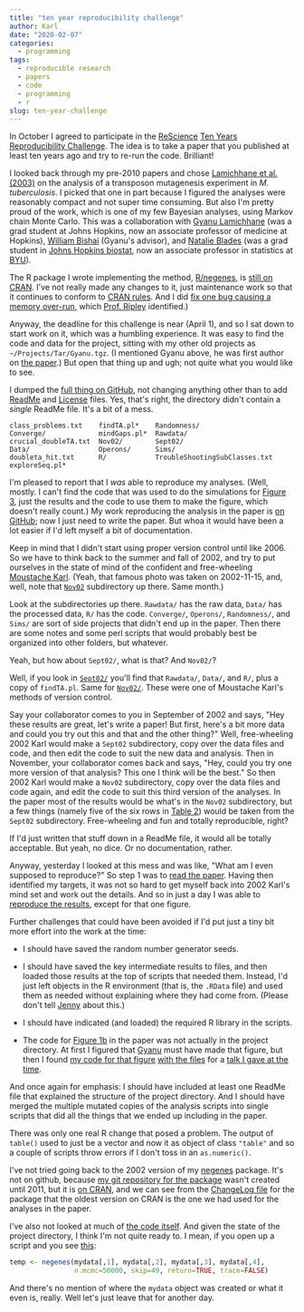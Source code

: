 ```yaml
---
title: "ten year reproducibility challenge"
author: Karl
date: "2020-02-07"
categories:
  - programming
tags:
  - reproducible research
  - papers
  - code
  - programming
  - r
slug: ten-year-challenge
---
```


In October I agreed to participate in the
[ReScience](https://rescience.github.io) [Ten Years Reproducibility
Challenge](https://rescience.github.io/ten-years). The idea is to
take a paper that you published at least ten years ago and try to
re-run the code. Brilliant!

I looked back through my pre-2010 papers and chose [Lamichhane et al.
(2003)](https://doi.org/10.1073/pnas.1231432100) on the analysis of a
transposon mutagenesis experiment in _M. tuberculosis_. I picked that
one in part because I figured the analyses were reasonably compact and
not super time consuming. But also I'm pretty proud of the work, which
is one of my few Bayesian analyses, using Markov chain Monte Carlo.
This was a collaboration with [Gyanu
Lamichhane](https://www.hopkinsmedicine.org/profiles/results/directory/profile/6135965/gyanu-lamichhane)
(was a grad student at Johns Hopkins, now an associate professor of
medicine at Hopkins), [William
Bishai](http://bishailab.org/people.html) (Gyanu's advisor), and
[Natalie Blades](http://blades.byu.edu/) (was a grad student in [Johns
Hopkins biostat](https://www.jhsph.edu/departments/biostatistics/),
now an associate professor in statistics at
[BYU](https://statistics.byu.edu/)).

The R package I wrote implementing the method,
[R/negenes](https://github.com/kbroman/negenes), is [still on
CRAN](https://cran.r-project.org/package=negenes). I've not really
made any changes to it, just maintenance work so that it continues to
conform to [CRAN
rules](https://cran.r-project.org/web/packages/policies.html). And I
did [fix one bug causing a memory
over-run](https://github.com/kbroman/negenes/commit/7d8a35321fc3e451d790c538add65d3abfb2e9db),
which [Prof. Ripley](https://en.wikipedia.org/wiki/Brian_D._Ripley)
identified.)

Anyway, the deadline for this challenge is near (April 1),
and so I sat down to start work on it, which was a humbling experience.
It was easy to find the code and data for the project, sitting with my
other old projects as `~/Projects/Tar/Gyanu.tgz`. (I mentioned Gyanu
above, he was first
author on [the paper](https://www.pnas.org/content/pnas/100/12/7213.full.pdf).) But
open that thing up and ugh; not quite what you would like to see.

I dumped the [full thing on
GitHub](https://github.com/kbroman/Project_Lamichhane2003), not
changing anything other than to add
[ReadMe](https://github.com/kbroman/Project_Lamichhane2003/blob/master/README.md)
and
[License](https://github.com/kbroman/Project_Lamichhane2003/blob/master/LICENSE.md)
files. Yes, that's right, the directory didn't contain a _single_
ReadMe file. It's a bit of a mess.

```
class_problems.txt    findTA.pl*    Randomness/
Converge/             mindGaps.pl*  Rawdata/
crucial_doubleTA.txt  Nov02/        Sept02/
Data/                 Operons/      Sims/
doubleta_hit.txt      R/            TroubleShootingSubClasses.txt
exploreSeq.pl*
```

I'm pleased to report that I _was_ able to reproduce my analyses.
(Well, mostly. I can't find the code that was used to do the
simulations for [Figure 3](https://bit.ly/lamichhane2003_fig3), just
the results and the code to use them to make the figure, which doesn't
really count.) My work reproducing the analysis in the paper is [on
GitHub](https://github.com/kbroman/Paper_ReScience2020); now I just
need to write the paper. But whoa it would have been a lot easier if
I'd left myself a bit of documentation.

Keep in mind that I didn't start using proper version control until
like 2006. So we have to think back to the summer and fall of 2002,
and try to put ourselves in the state of mind of the confident and
free-wheeling [Moustache
Karl](https://www.biostat.wisc.edu/~kbroman/pictures/moustache.jpg).
(Yeah, that famous photo was taken on 2002-11-15, and, well, note that
[`Nov02`](https://github.com/kbroman/Project_Lamichhane2003/tree/master/Nov02)
subdirectory up there. Same month.)

Look at the subdirectories up there. `Rawdata/` has the raw data,
`Data/` has the processed data, `R/` has the code. `Converge/`,
`Operons/`, `Randomness/`, and `Sims/` are sort of side projects that
didn't end up in the paper. Then there are some notes and some perl
scripts that would probably best be organized into other folders, but
whatever.

Yeah, but how about `Sept02/`, what is that? And `Nov02/`?

Well, if you look in
[`Sept02/`](https://github.com/kbroman/Project_Lamichhane2003/blob/master/Sept02/)
you'll find that `Rawdata/`, `Data/`, and `R/`, plus a copy of
`findTA.pl`. Same for
[`Nov02/`](https://github.com/kbroman/Project_Lamichhane2003/blob/master/Nov02).
These were one of Moustache Karl's methods of version control.

Say your collaborator comes to you in September of 2002 and says, "Hey
these results are great, let's write a paper! But first, here's a bit
more data and could you try out this and that and the other thing?"
Well, free-wheeling 2002 Karl would make a `Sept02` subdirectory, copy
over the data files and code, and then edit the code to suit the new
data and analysis. Then in November, your collaborator comes back and
says, "Hey, could you try one more version of that analysis? This one I think
will be the best." So then 2002 Karl would make a `Nov02`
subdirectory, copy over the data files and code again, and edit the
code to suit this third version of the analyses. In the paper most
of the results would be what's in the `Nov02` subdirectory, but a few
things (namely five of the six rows in [Table
2](https://bit.ly/lamichhane2003_table2)) would be taken from the
`Sept02` subdirectory. Free-wheeling and fun and totally
reproducible, right?

If I'd just written that stuff down in a ReadMe file, it would all
be totally acceptable. But yeah, no dice. Or no documentation, rather.

Anyway, yesterday I looked at this mess and was like, "What am I even
supposed to reproduce?" So step 1 was to [read the
paper](https://www.pnas.org/content/pnas/100/12/7213.full.pdf). Having then
identified my targets, it was not so hard to get myself back into 2002
Karl's mind set and work out the details. And so in just a day I was
able to [reproduce the
results](https://kbroman.org/Paper_ReScience2020/reproduction/reproduction.html),
except for that one figure.

Further challenges that could have been avoided if I'd put just a tiny
bit more effort into the work at the time:

- I should have saved the random number generator seeds.

- I should have saved the key intermediate results to files, and then
  loaded those results at the top of scripts that needed them. Instead,
  I'd just left objects in the R environment (that is, the `.RData`
  file) and used them as needed without explaining where they had come
  from. (Please don't tell [Jenny](https://jennybryan.org/) about this.)

- I should have indicated (and loaded) the required R library in the
  scripts.

- The code for [Figure 1b](https://bit.ly/lamichhane2003_fig1) in the
  paper was not actually in the project directory. At first I figured
  that
  [Gyanu](https://www.hopkinsmedicine.org/profiles/results/directory/profile/6135965/gyanu-lamichhane)
  must have made that figure, but then I found [my code for that
  figure](https://github.com/kbroman/Talk_Mtb/blob/master/R/circlefig.R)
  [with the files](https://github.com/kbroman/Talk_Mtb) for a [talk I
  gave at the
  time](https://www.biostat.wisc.edu/~kbroman/presentations/sk04_ho.pdf).

And once again for emphasis: I should have included at least one
ReadMe file that explained the structure of the project directory. And
I should have merged the multiple mutated copies of the analysis
scripts into single scripts that did all the things that we ended up
including in the paper.

There was only one real R change that posed a problem. The output of
`table()` used to just be a vector and now it as object of class
`"table"` and so a couple of scripts throw errors if I don't toss in
an `as.numeric()`.

I've not tried going back to the 2002 version of my
[negenes](https://cran.r-project.org/package=negenes) package. It's
not on github, because [my git repository for the
package](https://github.com/kbroman/negenes) wasn't created until 2011,
but it is [on
CRAN](https://cran.r-project.org/src/contrib/Archive/negenes/), and we
can see from the [ChangeLog
file](https://github.com/kbroman/negenes/blob/master/ChangeLog) for
the package that the oldest version on CRAN is the one we had used for
the analyses in the paper.

I've also not looked at much of [the code itself](https://github.com/kbroman/Paper_ReScience2020/blob/master/original/Sept02/R/analysis.R). And given the state
of the project directory, I think I'm not quite ready to. I
mean, if you open up a script and you see [this](https://github.com/kbroman/Paper_ReScience2020/blob/master/original/Nov02/R/analysis.R#L5-L6):

```r
temp <- negenes(mydata[,1], mydata[,2], mydata[,3], mydata[,4],
                n.mcmc=50000, skip=49, return=TRUE, trace=FALSE)
```

And there's no mention of where the `mydata` object was created or
what it even is, really. Well let's just leave that for another day.
